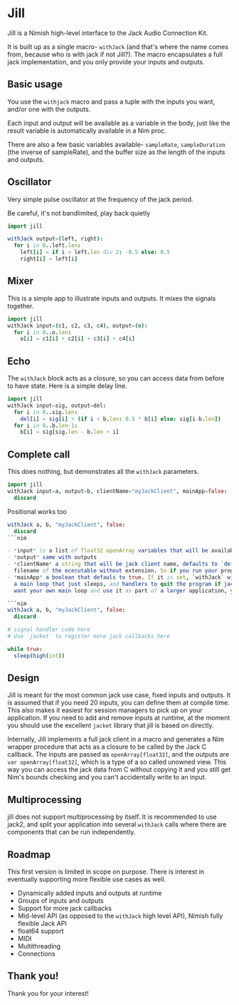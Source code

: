 Jill
====

Jill is a Nimish high-level interface to the Jack Audio Connection Kit.

It is built up as a single macro- `withJack` (and that's where the name comes from, because who is with jack if not Jill?). The macro encapsulates a full jack implementation, and you only provide your inputs and outputs.

Basic usage
-----------

You use the `withjack` macro and pass a tuple with the inputs you want, and/or one with the outputs.

Each input and output will be available as a variable in the body, just like the result variable is automatically available in a Nim proc.

There are also a few basic variables available- `sampleRate`, `sampleDuration` (the inverse of sampleRate), and the buffer size as the length of the inputs and outputs.

Oscillator
----------

Very simple pulse oscillator at the frequency of the jack period.

Be careful, it's not bandlimited, play back quietly

```nim
import jill

withJack output=(left, right):
  for i in 0..left.len:
    left[i] = if i < left.len div 2: -0.5 else: 0.5
    right[i] = left[i]
```

Mixer
-----

This is a simple app to illustrate inputs and outputs. It mixes the signals together.

```nim
import jill
withJack input=(c1, c2, c3, c4), output=(o):
  for i in 0..o.len:
    o[i] = c1[i] + c2[i] + c3[i] + c4[i]
```

Echo
----

The `withJack` block acts as a closure, so you can access data from before to have state. Here is a simple delay line.

```nim
import jill
withJack input=sig, output=del:
  for i in 0..sig.len:
    del[i] = sig[i] + (if i < b.len: 0.5 * b[i] else: sig[i-b.len])
  for i in 0..b.len-1:
    b[i] = sig[sig.len - b.len + i]
```

Complete call
-------------

This does nothing, but demonstrates all the `withJack` parameters.

```nim
import jill
withJack input=a, output=b, clientName="myJackClient", mainApp=false:
  discard
```

Positional works too

```nim
withJack a, b, "myJackClient", false:
  discard
```nim

- *input* is a list of float32 openArray variables that will be available in the code block as inputs
- *output* same with outputs
- *clientName* a string that will be jack client name, defaults to `defaultClientName()` which returns the
  filename of the ececutable without extension. So if you run your program as `./foo.app` the client name will be `foo`.
- *mainApp* a boolean that defauls to true. If it is set, `withJack` will set up a complete jack application including
  a main loop that just sleeps, and handlers to quit the program if jack shuts down or a signal is received. If you
  want your own main loop and use it as part of a larger application, you can set this to false and handle things yourself.

```nim
withJack a, b, "myJackClient", false:
  discard

# signal handler code here
# Use `jacket` to register more jack callbacks here

while true:
  sleep(high(int))

```


Design
------

Jill is meant for the most common jack use case, fixed inputs and outputs. It is assumed that if you need 20 inputs, you can define them at compile time. This also makes it easiest for session managers to pick up on your application. If you need to add and remove inputs at runtime, at the moment you should use the excellent `jacket` library that jill is based on directly.

Internally, Jill implements a full jack client in a macro and generates a Nim wrapper procedure that acts as a closure to be called by the Jack C callback. The inputs are passed as `openArray[float32]`, and the outputs are `var openArray[float32]`, which is a type of a so called unowned view. This way you can access the jack data from C without copying it and you still get Nim's bounds checking and you can't accidentally write to an input.

Multiprocessing
---------------

jill does not support multiprocessing by itself. It is recommended to use jack2, and split your application into several `withJack` calls where there are components that can be run independently.

Roadmap
-------

This first version is limited in scope on purpose. There is interest in eventually supporting more flexible use cases as well.

- Dynamically added inputs and outputs at runtime
- Groups of inputs and outputs
- Support for more jack callbacks
- Mid-level API (as opposed to the `withJack` high level API), Nimish fully flexible Jack API
- float64 support
- MIDI
- Multithreading
- Connections

Thank you!
----------

Thank you for your interest!

